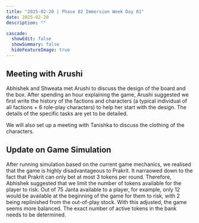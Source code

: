 ```yaml
---
title: "2025-02-20 | Phase 02 Immersion Week Day 01"
date: 2025-02-20
description: ""

cascade:
  showEdit: false
  showSummary: false
  hideFeatureImage: true
---
```

## Meeting with Arushi
Abhishek and Shweata met Arushi to discuss the design of the board and the box. After spending an hour explaining the game, Arushi suggested we first write the history of the factions and characters (a typical individual of all factions + 6 role-play characters) to help her start with the design. The details of the specific tasks are yet to be detailed.

We will also set up a meeting with Tanishka to discuss the clothing of the characters. 

## Update on Game Simulation
After running simulation based on the current game mechanics, we realised that the game is highly disadvantageous to Prakrit. It narraowed down to the fact that Prakrit can only bet at most 3 tokens per round. Therefore, Abhishek suggested that we limit the number of tokens available for the player to risk. Out of 75 Janta available to a player, for example, only 12 would be available at the beginning of the game for them to risk, with 2 being replinished from the out-of-play stock. With this adjusted, the game seems more balanced. The exact number of active tokens in the bank needs to be determined.